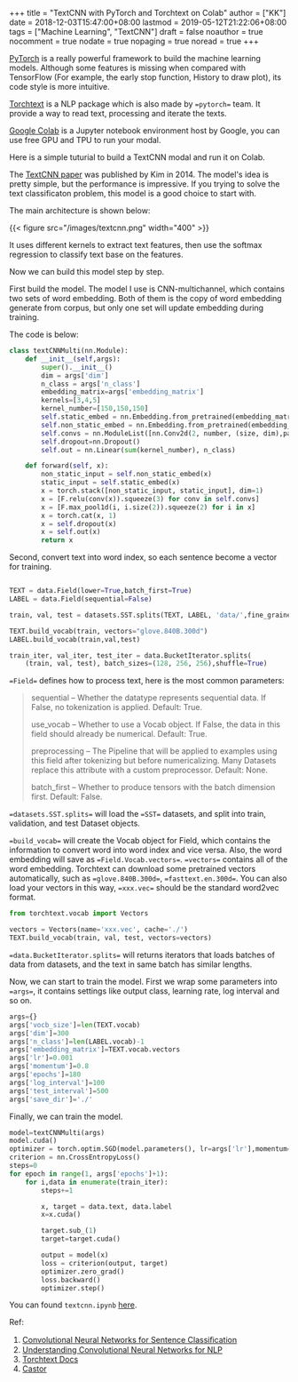 +++
title = "TextCNN with PyTorch and Torchtext on Colab"
author = ["KK"]
date = 2018-12-03T15:47:00+08:00
lastmod = 2019-05-12T21:22:06+08:00
tags = ["Machine Learning", "TextCNN"]
draft = false
noauthor = true
nocomment = true
nodate = true
nopaging = true
noread = true
+++

[PyTorch](https://pytorch.org) is a really powerful framework to build the machine learning models. Although some features is missing when compared with TensorFlow (For example, the early stop function, History to draw plot), its code style is more intuitive.

[Torchtext](https://github.com/pytorch/text) is a NLP package which is also made by `=pytorch=` team. It provide a way to read text, processing and iterate the texts.

[Google Colab](https://colab.research.google.com) is a Jupyter notebook environment host by Google, you can use free GPU and TPU to run your modal.

Here is a simple tuturial to build a TextCNN modal and run it on Colab.

The [TextCNN paper](https://arxiv.org/abs/1408.5882) was published by Kim in 2014. The model's idea is pretty simple, but the performance is impressive. If you trying to solve the text classificaton problem, this model is a good choice to start with.

The main architecture is shown below:

{{< figure src="/images/textcnn.png" width="400" >}}

It uses different kernels to extract text features, then use the softmax regression to classify text base on the features.

Now we can build this model step by step.

First build the model. The model I use is CNN-multichannel, which contains two sets of word embedding. Both of them is the copy of word embedding generate from corpus, but only one set will update embedding during training.

The code is below:

```python
class textCNNMulti(nn.Module):
    def __init__(self,args):
        super().__init__()
        dim = args['dim']
        n_class = args['n_class']
        embedding_matrix=args['embedding_matrix']
        kernels=[3,4,5]
        kernel_number=[150,150,150]
        self.static_embed = nn.Embedding.from_pretrained(embedding_matrix)
        self.non_static_embed = nn.Embedding.from_pretrained(embedding_matrix, freeze=False)
        self.convs = nn.ModuleList([nn.Conv2d(2, number, (size, dim),padding=(size-1,0)) for (size,number) in zip(kernels,kernel_number)])
        self.dropout=nn.Dropout()
        self.out = nn.Linear(sum(kernel_number), n_class)

    def forward(self, x):
        non_static_input = self.non_static_embed(x)
        static_input = self.static_embed(x)
        x = torch.stack([non_static_input, static_input], dim=1)
        x = [F.relu(conv(x)).squeeze(3) for conv in self.convs]
        x = [F.max_pool1d(i, i.size(2)).squeeze(2) for i in x]
        x = torch.cat(x, 1)
        x = self.dropout(x)
        x = self.out(x)
        return x
```

Second, convert text into word index, so each sentence become a vector for training.

```python

TEXT = data.Field(lower=True,batch_first=True)
LABEL = data.Field(sequential=False)

train, val, test = datasets.SST.splits(TEXT, LABEL, 'data/',fine_grained=True)

TEXT.build_vocab(train, vectors="glove.840B.300d")
LABEL.build_vocab(train,val,test)

train_iter, val_iter, test_iter = data.BucketIterator.splits(
    (train, val, test), batch_sizes=(128, 256, 256),shuffle=True)

```

`=Field=` defines how to process text, here is the most common parameters:

> sequential – Whether the datatype represents sequential data. If False, no tokenization is applied. Default: True.
>
> use\_vocab – Whether to use a Vocab object. If False, the data in this field should already be numerical. Default: True.
>
> preprocessing – The Pipeline that will be applied to examples using this field after tokenizing but before numericalizing. Many Datasets replace this attribute with a custom preprocessor. Default: None.
>
> batch\_first – Whether to produce tensors with the batch dimension first. Default: False.

`=datasets.SST.splits=` will load the `=SST=` datasets, and split into train, validation, and test Dataset objects.

`=build_vocab=` will create the Vocab object for Field, which contains the information to convert word into word index and vice versa. Also, the word embedding will save as `=Field.Vocab.vectors=`. `=vectors=` contains all of the word embedding. Torchtext can download some pretrained vectors automatically, such as `=glove.840B.300d=`, `=fasttext.en.300d=`. You can also load your vectors in this way, `=xxx.vec=` should be the standard word2vec format.

```python
from torchtext.vocab import Vectors

vectors = Vectors(name='xxx.vec', cache='./')
TEXT.build_vocab(train, val, test, vectors=vectors)
```

`=data.BucketIterator.splits=` will returns iterators that loads batches of data from datasets, and the text in same batch has similar lengths.

Now, we can start to train the model. First we wrap some parameters into `=args=`, it contains settings like output class, learning rate, log interval and so on.

```python
args={}
args['vocb_size']=len(TEXT.vocab)
args['dim']=300
args['n_class']=len(LABEL.vocab)-1
args['embedding_matrix']=TEXT.vocab.vectors
args['lr']=0.001
args['momentum']=0.8
args['epochs']=180
args['log_interval']=100
args['test_interval']=500
args['save_dir']='./'
```

Finally, we can train the model.

```python
model=textCNNMulti(args)
model.cuda()
optimizer = torch.optim.SGD(model.parameters(), lr=args['lr'],momentum=args['momentum'])
criterion = nn.CrossEntropyLoss()
steps=0
for epoch in range(1, args['epochs']+1):
    for i,data in enumerate(train_iter):
        steps+=1

        x, target = data.text, data.label
        x=x.cuda()

        target.sub_(1)
        target=target.cuda()

        output = model(x)
        loss = criterion(output, target)
        optimizer.zero_grad()
        loss.backward()
        optimizer.step()
```

You can found `textcnn.ipynb` [here](https://github.com/bebound/textcnn).

Ref:

1.  [Convolutional Neural Networks for Sentence Classiﬁcation](https://arxiv.org/abs/1408.5882)
2.  [Understanding Convolutional Neural Networks for NLP](http://www.wildml.com/2015/11/understanding-convolutional-neural-networks-for-nlp/)
3.  [Torchtext Docs](https://torchtext.readthedocs.io/en/latest/data.html)
4.  [Castor](https://github.com/castorini/Castor)
